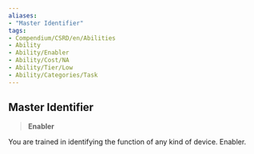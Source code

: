 ```yaml
---
aliases:
- "Master Identifier"
tags:
- Compendium/CSRD/en/Abilities
- Ability
- Ability/Enabler
- Ability/Cost/NA
- Ability/Tier/Low
- Ability/Categories/Task
---
```


  
## Master Identifier  
>**Enabler**
  
You are trained in identifying the function of any kind of device. Enabler.